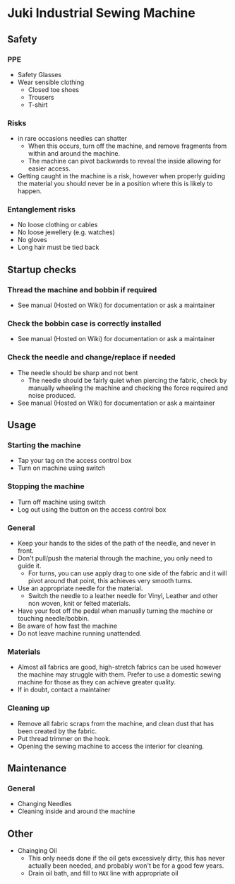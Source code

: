 # Juki Industrial Sewing Machine

## Safety

### PPE

* Safety Glasses
* Wear sensible clothing
  * Closed toe shoes
  * Trousers
  * T-shirt

### Risks

<!-- Usually, all of the control measures in the risk assessment should be mentioned here -->

* in rare occasions needles can shatter
  * When this occurs, turn off the machine, and remove fragments from within and around the machine.
  * The machine can pivot backwards to reveal the inside allowing for easier access.
* Getting caught in the machine is a risk, however when properly guiding the material you should never be in a position where this is likely to happen.

### Entanglement risks

* No loose clothing or cables
* No loose jewellery (e.g. watches)
* No gloves
* Long hair must be tied back

## Startup checks

### Thread the machine and bobbin if required

* See manual (Hosted on Wiki) for documentation or ask a maintainer

### Check the bobbin case is correctly installed

* See manual (Hosted on Wiki) for documentation or ask a maintainer

### Check the needle and change/replace if needed

* The needle should be sharp and not bent
  * The needle should be fairly quiet when piercing the fabric, check by manually wheeling the machine and checking the force required and noise produced.
* See manual (Hosted on Wiki) for documentation or ask a maintainer

## Usage

### Starting the machine

* Tap your tag on the access control box
* Turn on machine using switch

### Stopping the machine

* Turn off machine using switch
* Log out using the button on the access control box

### General

* Keep your hands to the sides of the path of the needle, and never in front.
* Don't pull/push the material through the machine, you only need to guide it.
  * For turns, you can use apply drag to one side of the fabric and it will pivot around that point, this achieves very smooth turns.
* Use an appropriate needle for the material.
  * Switch the needle to a leather needle for Vinyl, Leather and other non woven, knit or felted materials.
* Have your foot off the pedal when manually turning the machine or touching needle/bobbin.
* Be aware of how fast the machine
* Do not leave machine running unattended.

### Materials

* Almost all fabrics are good, high-stretch fabrics can be used however the machine may struggle with them. Prefer to use a domestic sewing machine for those as they can achieve greater quality.
* If in doubt, contact a maintainer

### Cleaning up

* Remove all fabric scraps from the machine, and clean dust that has been created by the fabric.
* Put thread trimmer on the hook.
* Opening the sewing machine to access the interior for cleaning.

## Maintenance

### General

* Changing Needles
* Cleaning inside and around the machine

## Other

* Chainging Oil
  * This only needs done if the oil gets excessively dirty, this has never actually been needed, and probably won't be for a good few years.
  * Drain oil bath, and fill to `MAX` line with appropriate oil
